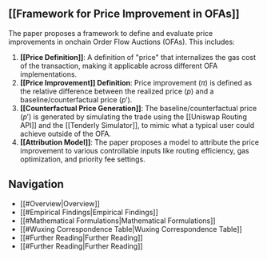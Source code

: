 ## [[Framework for Price Improvement in OFAs]]
The paper proposes a framework to define and evaluate price improvements in onchain Order Flow Auctions (OFAs). This includes:

1. **[[Price Definition]]**: A definition of "price" that internalizes the gas cost of the transaction, making it applicable across different OFA implementations.
2. **[[Price Improvement]] Definition**: Price improvement ($\pi$) is defined as the relative difference between the realized price ($p$) and a baseline/counterfactual price ($p'$).
3. **[[Counterfactual Price Generation]]**: The baseline/counterfactual price ($p'$) is generated by simulating the trade using the [[Uniswap Routing API]] and the [[Tenderly Simulator]], to mimic what a typical user could achieve outside of the OFA.
4. **[[Attribution Model]]**: The paper proposes a model to attribute the price improvement to various controllable inputs like routing efficiency, gas optimization, and priority fee settings.

## Navigation
- [[#Overview|Overview]]
- [[#Empirical Findings|Empirical Findings]]
- [[#Mathematical Formulations|Mathematical Formulations]]
- [[#Wuxing Correspondence Table|Wuxing Correspondence Table]]
- [[#Further Reading|Further Reading]]
- [[#Further Reading|Further Reading]]